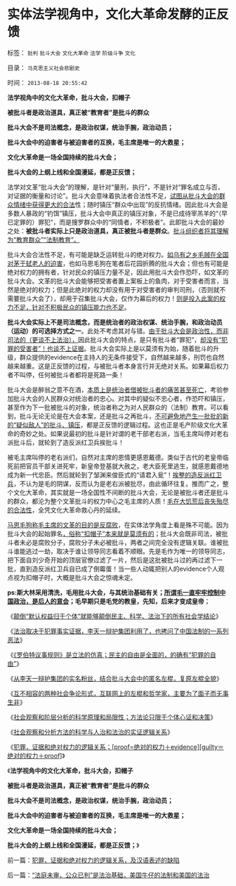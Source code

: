 # 实体法学视角中，文化大革命发酵的正反馈

标签： `批判` `批斗大会` `文化大革命` `法学` `阶级斗争` `文化` 

目录： `马克思主义社会悲剧史`

时间： `2013-08-18 20:55:42`

**法学视角中的文化大革命，批斗大会，扣帽子**

**被批斗者是政治道具，真正被“教育者”是批斗的群众**

**批斗大会不是司法概念，是政治权谋，统治手腕，政治动员；**

**批斗大会中的迫害者与被迫害者的互换，毛主席是唯一的大救星；**

**文化大革命是一场全国持续的批斗大会；**

**批斗大会的上纲上线和全国漫延，都是正反馈；**

法学对文革“批斗大会”的理解，是针对“量刑，执行”，不是针对“罪名成立与否，对证据的衡量和讨论”。批斗大会意味着执法者合法性不足，[试图从批斗大会的群众情绪中获得更大的合法](../../../2013/4/29/文化大革命深厚的群众基础.md)性；随时镇压“群众中出现”的反抗情绪。因此批斗大会是多数人暴政的“钓饵”镇压，批斗大会中真正的镇压对象，不是已成待宰羔羊的“（早已定罪的）罪犯”，而是搜罗群众中的“同情者，不积极者”。此即批斗大会的最妙之处：**被批斗者实际上只是政治道具，真正被批斗者是群众**。[批斗组织者将其理解为“教育群众”“法制教育”。](../../../2013/5/30/《旧制度和大革命》考察洗脑，宣传和启蒙的效能.md)

批斗大会合法性不足，有可能是缺乏运转批斗的绝对权力。[如乌有之乡毛贼在全国对茅于轼老人的迫害](../../../2011/7/14/欣赏塔利班的中国传统文人.md)，也如马恩毛狗在笔者后花园折腾的批斗大会；但也有可能是绝对权力的拥有者，针对民众的镇压力量不足，因此用批斗大会作恐吓，如文革的批斗大会。文革的批斗大会能够把受害者置上案板上的鱼肉，对于受害者而言，当然是绝对的权力；但是此绝对的权力却没有用于对受害者的审判司刑，（否则就不需要批斗大会了），却用于召集批斗大会，仅作为幕后的权力！[则是投入此案的权力不足，针对不积极民众的镇压能力也不足](../../../2013/3/31/民粹运动的革命只是革自已的命.md)。

**批斗大会实际上不是司法概念，而是统治者的政治权谋、统治手腕，和政治动员（运动）的可选择方式之一**。此处不考虑其对与错。[由于批斗大会是政治性，而非司法的（更谈不上法治），](../../../2013/8/2/讲政治的案例，没有法治的循例价值，“下不为例”.md)因此批斗大会的特点，是只有批斗者“罪犯”，[却没有“犯罪的受害者”！也谈不上证据](../../../2012/4/25/“受害者举证”排除斯大林正义.md)。批斗大会实际上是以莫须有为始，随着批斗的升级，群众提供的evidence在主持人的无条件接受下，自然越来越多，刑罚也自然越来越重。这是正反馈的过程，与被批斗者本身言行并无绝对关系。如果幕后权力者不叫停，任何被批斗者都将是死路一条！

批斗大会是醉翁之意不在酒，[本质上是统治者借被批斗者的痛苦甚至死亡](../../../2010/7/28/为什么要反对“杀鸡警猴”“借汝之头安众之心”？.md)，考验参加批斗大会的人民群众对统治者的忠心。对其中的疑似不忠心者，作恐吓和镇压，甚至作为下一批被批斗的对象，统治者称之为对人民群众的（法制）教育。可以看到，批斗无论无论是在大会本案，还是批斗之再批斗，[不可避免地产生一批批的新的“疑似敌人”的批斗、镇压](../../../2012/4/8/灰太狼的革命的进化中的阶级敌人.md)，都是正反馈的逻辑过程。这也正是毛产阶级文化大革命的奇妙之处。如果说最初的批斗是针对谓的老干部老右派，当毛主席叫停对老右派批斗后，就轮到了造反派红卫兵挨批斗！

被毛主席叫停的老右派们，自然对主席的恩情更感恩戴德。类似于古代的老皇帝临死前把官员干部关进死牢，新皇帝登基就大赦之，老大臣死里逃生，就感恩戴德地成为新一代忠臣。然后就轮到了邹渊来俊臣式的“请君入瓮”！[挨整的造反派红卫兵](../../../2009/8/6/廉价愤青红卫兵供应过剩的危机.md)，不认为是毛的阴谋，反而认为是老右派被批尽，由此循环往复。推而广之，整个文化大革命，其实就是一场全国性不间断的批斗大会，无论是被批斗者还是批斗的群众，都沦为整个文革批斗的权力中心之毛主席的人质！[毛在大饥荒后丧失殆尽的合法性](../../../2009/8/2/英属孟加拉两次大饥荒和经济学家的良心.md)，全凭文化大革命救心丹的延续。

[马恩毛狗称毛主席的文革的目的是反腐败](../../../2009/7/3/看看毛主席是怎样发动文革反腐的.md)，在实体法学角度上看是殊不可能。因为批斗大会的起始罪名[，俗称“扣帽子”本来就是莫须有的](../../../2011/10/22/原罪就是妖魔化，妖魔化就是扣帽子.md)；批斗大会既非司法，被批斗者未必是腐败分子，腐败分子未必被批斗，两者之间完全没有逻辑关联。谁被批斗谁能逃过一劫，取决于谁让领导同志看着不顺眼。先是毛作为唯一的领导同志，把下面自刘少奇开始的顶层官僚过滤了一片，然后是这批被批斗过的再过滤下一批，直到造反派红卫兵自已成了倒霉蛋！当一些人动辄把别人的evidence个人观点视为扣帽子时，大概是批斗大会之惊魂未定。

**ps:斯大林采用清洗，毛用批斗大会，与其统治基础有关；[所谓毛一直牢牢控制中国政治，是后人的意会](../../../2009/7/5/历史责任归咎于毛主席是不公正的.md)；毛早期只是毛党的教皇，先知，后来才变成皇帝**；

《[颠倒“默认权益归于个体”就能够颠倒民主、科学、法治下的所有社会学结论](../../../2013/8/16/李天一轮奸案可能被黑白颠倒的科学原理.md)》

《[法治取决于犯罪事实证据，李天一辩护集团利用了，也拷问了中国法制的一系列恶法](../../../2013/8/16/李天一辩护集团利用了，也拷问了中国一系列恶法；.md)》

《[《罗伯特议事规则》是立法的仿真；民主的自由是全面的，的确有“犯罪的自由”](../../../2013/8/16/《罗伯特议事规则》如何体现“犯罪的自由”和“后果自负”？.md)》

《[从李天一辩护集团的实名粉丝，结合批斗大会中的匿名左棍，复原左棍全貌](../../../2013/8/16/从李天一的水军到批斗大会中的左棍，复原互联网流氓全貌.md)》

《[互不相容的两种社会争论形式，互联网上的左棍和哲学家，主要为了面子而无事生非](../../../2013/8/17/辩护集团拿李天一的命运做实验，试验颠倒黑白的功力.md)》

《[社会观察和阶层分析的科学原理和局限性；方法论只限于个体心证和决策](../../../2013/8/17/西方人总是“歧视，偏见”中国（人）是“外托公议，内实诡道”.md)》

《[社会观察和分析方法的科学与人治和法治的实证逻辑关系](../../../2013/8/17/社会观察和分析方法的科学与人治和法治的实证逻辑关系.md)》

《[犯罪，证据和绝对权力的逻辑关系；[proof=绝对的权力＋evidence][guilty＝绝对的权力＋proof]](../../../2013/8/17/犯罪，证据和绝对权力的逻辑关系，及汉语表述的缺陷.md)》

《**法学视角中的文化大革命，批斗大会，扣帽子**

**被批斗者是政治道具，真正被“教育者”是批斗的群众**

**批斗大会不是司法概念，是政治权谋，统治手腕，政治动员；**

**批斗大会中的迫害者与被迫害者的互换，毛主席是唯一的大救星；**

**文化大革命是一场全国持续的批斗大会；**

**批斗大会的上纲上线和全国漫延，都是正反馈；**》



前一篇：[犯罪，证据和绝对权力的逻辑关系，及汉语表述的缺陷](../../../2013/8/17/犯罪，证据和绝对权力的逻辑关系，及汉语表述的缺陷.md)

后一篇：[“法庭未审，公众已判”是法治基础，美国牛仔的法制和美国的法治](../../../2013/8/18/“法庭未审，公众已判”是法治基础，美国牛仔的法制和美国的法治.md)